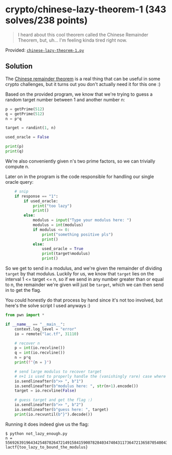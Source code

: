 # crypto/chinese-lazy-theorem-1 (343 solves/238 points)

> I heard about this cool theorem called the Chinese Remainder Theorem, but, uh... I'm feeling kinda tired right now.

Provided: [`chinese-lazy-theorem-1.py`](chinese-lazy-theorem-1.py)

## Solution

The [Chinese remainder theorem](https://en.wikipedia.org/wiki/Chinese_remainder_theorem) is a real thing that can be useful in some crypto challenges, but it turns out you don't actually need it for this one :)

Based on the provided program, we know that we're trying to guess a random target number between 1 and another number n:

```python
p = getPrime(512)
q = getPrime(512)
n = p*q

target = randint(1, n)

used_oracle = False

print(p)
print(q)
```

We're also conveniently given n's two prime factors, so we can trivially compute n.

Later on in the program is the code responsible for handling our single oracle query:

```python
    # snip
    if response == "1":
        if used_oracle:
            print("too lazy")
            print()
        else:
            modulus = input("Type your modulus here: ")
            modulus = int(modulus)
            if modulus <= 0:
                print("something positive pls")
                print()
            else:
                used_oracle = True
                print(target%modulus)
                print()
```

So we get to send in a modulus, and we're given the remainder of dividing `target` by that modulus.
Luckily for us, we know that `target` lies on the interval 1 <= target <= n, so if we send in any number greater than or equal to n, the remainder we're given will just be `target`, which we can then send in to get the flag.

You could honestly do that process by hand since it's not too involved, but here's the solve script I used anyways :)

```python
from pwn import *

if __name__ == "__main__":
    context.log_level = "error"
    io = remote("lac.tf", 31110)

    # recover n
    p = int(io.recvline())
    q = int(io.recvline())
    n = p*q
    print(f"{n = }")

    # send large modulus to recover target
    # n+1 is used to properly handle the (vanishingly rare) case where target == n
    io.sendlineafter(b">> ", b"1")
    io.sendlineafter(b"modulus here: ", str(n+1).encode())
    target = io.recvline(False)

    # guess target and get the flag :)
    io.sendlineafter(b">> ", b"2")
    io.sendlineafter(b"guess here: ", target)
    print(io.recvuntil(b"}").decode())
```

Running it does indeed give us the flag:

```shell
$ python not_lazy_enough.py
n = 55692639196434254870264721491584159007828403474043117364721365870540043640047896698230135617184107916980985178902495205386506386854446624575893254769112978552738903494563325064376028278135767160979917616792783984064359383528247873329988495738807379866296759366429252849512875467895324841499781477708501262753
lactf{too_lazy_to_bound_the_modulus}
```
